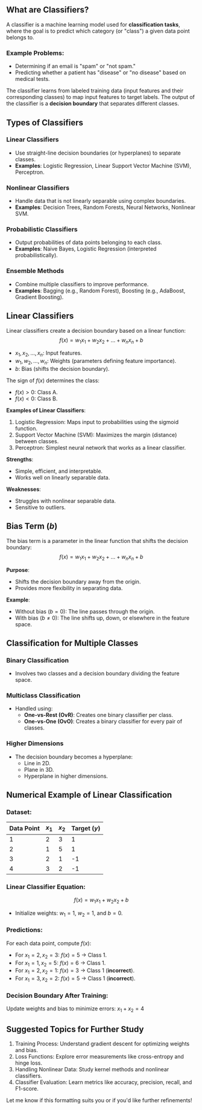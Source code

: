 
## What are Classifiers?

A classifier is a machine learning model used for **classification tasks**, where the goal is to predict which category (or "class") a given data point belongs to.

### Example Problems:
- Determining if an email is "spam" or "not spam."
- Predicting whether a patient has "disease" or "no disease" based on medical tests.

The classifier learns from labeled training data (input features and their corresponding classes) to map input features to target labels. The output of the classifier is a **decision boundary** that separates different classes.



## Types of Classifiers

### Linear Classifiers
- Use straight-line decision boundaries (or hyperplanes) to separate classes.
- **Examples**: Logistic Regression, Linear Support Vector Machine (SVM), Perceptron.

### Nonlinear Classifiers
- Handle data that is not linearly separable using complex boundaries.
- **Examples**: Decision Trees, Random Forests, Neural Networks, Nonlinear SVM.

### Probabilistic Classifiers
- Output probabilities of data points belonging to each class.
- **Examples**: Naive Bayes, Logistic Regression (interpreted probabilistically).

### Ensemble Methods
- Combine multiple classifiers to improve performance.
- **Examples**: Bagging (e.g., Random Forest), Boosting (e.g., AdaBoost, Gradient Boosting).



## Linear Classifiers

Linear classifiers create a decision boundary based on a linear function:
$$
f(x) = w_1x_1 + w_2x_2 + \dots + w_nx_n + b
$$
- $` x_1, x_2, \dots, x_n `$: Input features.
- $` w_1, w_2, \dots, w_n `$: Weights (parameters defining feature importance).
- $` b `$: Bias (shifts the decision boundary).

The sign of $` f(x) `$ determines the class:
- $` f(x) > 0 `$: Class A.
- $` f(x) < 0 `$: Class B.

**Examples of Linear Classifiers**:
1. Logistic Regression: Maps input to probabilities using the sigmoid function.
2. Support Vector Machine (SVM): Maximizes the margin (distance) between classes.
3. Perceptron: Simplest neural network that works as a linear classifier.

**Strengths**:
- Simple, efficient, and interpretable.
- Works well on linearly separable data.

**Weaknesses**:
- Struggles with nonlinear separable data.
- Sensitive to outliers.



## Bias Term ($` b `$)

The bias term is a parameter in the linear function that shifts the decision boundary:
$$
f(x) = w_1x_1 + w_2x_2 + \dots + w_nx_n + b
$$

**Purpose**:
- Shifts the decision boundary away from the origin.
- Provides more flexibility in separating data.

**Example**:
- Without bias ($` b = 0 `$): The line passes through the origin.
- With bias ($` b \neq 0 `$): The line shifts up, down, or elsewhere in the feature space.



## Classification for Multiple Classes

### Binary Classification
- Involves two classes and a decision boundary dividing the feature space.

### Multiclass Classification
- Handled using:
  - **One-vs-Rest (OvR)**: Creates one binary classifier per class.
  - **One-vs-One (OvO)**: Creates a binary classifier for every pair of classes.

### Higher Dimensions
- The decision boundary becomes a hyperplane:
  - Line in 2D.
  - Plane in 3D.
  - Hyperplane in higher dimensions.



## Numerical Example of Linear Classification

### Dataset:
| Data Point | $` x_1 `$ | $` x_2 `$ | Target ($` y `$) |
|------------|-----------|-----------|------------------|
| 1          | 2         | 3         | 1                |
| 2          | 1         | 5         | 1                |
| 3          | 2         | 1         | -1               |
| 4          | 3         | 2         | -1               |

### Linear Classifier Equation:
$$ f(x) = w_1x_1 + w_2x_2 + b $$
- Initialize weights: $` w_1 = 1 `$, $` w_2 = 1 `$, and $` b = 0 `$.

### Predictions:
For each data point, compute $` f(x) `$:
- For $` x_1 = 2, x_2 = 3 `$: $` f(x) = 5 `$ → Class 1.
- For $` x_1 = 1, x_2 = 5 `$: $` f(x) = 6 `$ → Class 1.
- For $` x_1 = 2, x_2 = 1 `$: $` f(x) = 3 `$ → Class 1 (**incorrect**).
- For $` x_1 = 3, x_2 = 2 `$: $` f(x) = 5 `$ → Class 1 (**incorrect**).

### Decision Boundary After Training:
Update weights and bias to minimize errors: $` x_1 + x_2 = 4 `$



## Suggested Topics for Further Study

1. Training Process: Understand gradient descent for optimizing weights and bias.
2. Loss Functions: Explore error measurements like cross-entropy and hinge loss.
3. Handling Nonlinear Data: Study kernel methods and nonlinear classifiers.
4. Classifier Evaluation: Learn metrics like accuracy, precision, recall, and F1-score.



Let me know if this formatting suits you or if you'd like further refinements!